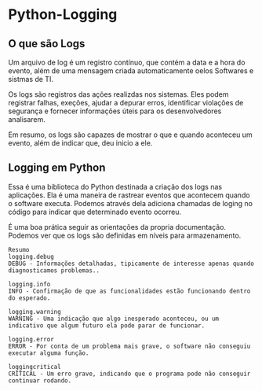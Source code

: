 # Python-Logging

## O que são Logs

Um arquivo de log é um registro contínuo, que contém a data e a hora do evento, além de uma mensagem criada automaticamente oelos Softwares e sistmas de TI.

Os logs são registros das ações realizdas nos sistemas. Eles podem registrar falhas, exeções, ajudar a depurar erros, identificar violações de segurança e fornecer informações úteis para os desenvolvedores analisarem.

Em resumo, os logs são capazes de mostrar o que e quando aconteceu um evento, além de indicar que, deu inicio a ele.

## Logging em Python 

Essa é uma biblioteca do Python destinada a criação dos logs nas aplicações. Ela é uma maneira de rastrear eventos que acontecem quando o software executa. Podemos através dela adiciona chamadas de loging no código para indicar que determinado evento ocorreu.

É uma boa prática seguir as orientações da propria documentação. Podemos ver que os logs são definidas em níveis para armazenamento.

```
Resumo
logging.debug
DEBUG - Informações detalhadas, tipicamente de interesse apenas quando diagnosticamos problemas..

logging.info
INFO - Confirmação de que as funcionalidades estão funcionando dentro do esperado.

logging.warning
WARNING - Uma indicação que algo inesperado aconteceu, ou um indicativo que algum futuro ela pode parar de funcionar.

logging.error
ERROR - Por conta de um problema mais grave, o software não conseguiu executar alguma função.

loggingcritical
CRITICAL - Um erro grave, indicando que o programa pode não conseguir continuar rodando.
```
